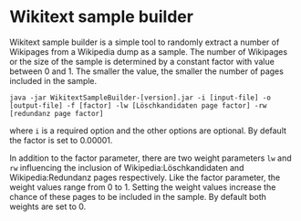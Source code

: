 # Wikitext sample builder

Wikitext sample builder is a simple tool to randomly extract a number of Wikipages from a Wikipedia dump as a sample. The number of Wikipages or the size of the sample is determined by a constant factor with value between 0 and 1. The smaller the value, the smaller the number of pages included in the sample. 

```java -jar WikitextSampleBuilder-[version].jar -i [input-file] -o [output-file] -f [factor] -lw [Löschkandidaten page factor] -rw [redundanz page factor]``` 

where ```i``` is a required option and the other options are optional. By default the factor is set to 0.00001. 

In addition to the factor parameter, there are two weight parameters ```lw``` and ```rw``` influencing the inclusion of Wikipedia:Löschkandidaten and Wikipedia:Redundanz pages respectively. Like the factor parameter, the weight values range from 0 to 1. Setting the weight values increase the chance of these pages to be included in the sample. By default both weights are set to 0.